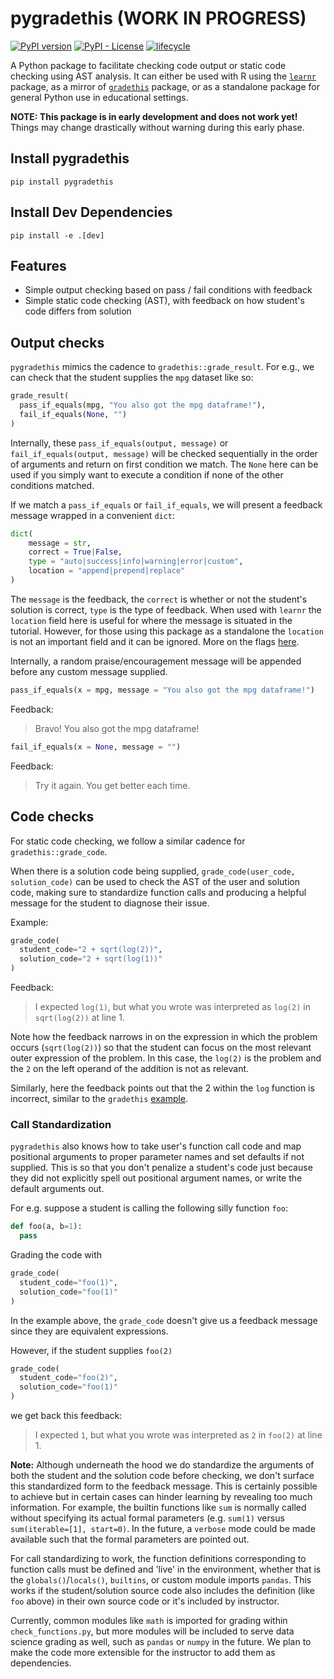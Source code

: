 # pygradethis (WORK IN PROGRESS)

[![PyPI version](https://badge.fury.io/py/pygradethis.svg)](https://badge.fury.io/py/pygradethis)
[![PyPI - License](https://img.shields.io/pypi/l/pygradethis)](LICENSE)
[![lifecycle](https://img.shields.io/badge/lifecycle-experimental-blue.svg)](https://www.tidyverse.org/lifecycle/#experimental)


A Python package to facilitate checking code output or static code checking
using AST analysis. It can either be used with R using the [`learnr`](https://rstudio.github.io/learnr/) package, as 
a mirror of [`gradethis`](https://rstudio-education.github.io/gradethis/index.html) package, or as a standalone package for general Python 
use in educational settings.

**NOTE: This package is in early development and does not work yet!** Things may change drastically without warning during this early phase.

## Install pygradethis

```
pip install pygradethis
```

## Install Dev Dependencies

```
pip install -e .[dev]
```

## Features

- Simple output checking based on pass / fail conditions with feedback
- Simple static code checking (AST), with feedback on how student's code differs from solution

## Output checks

`pygradethis` mimics the cadence to `gradethis::grade_result`. For e.g., we can
check that the student supplies the `mpg` dataset like so:

```python
grade_result(
  pass_if_equals(mpg, "You also got the mpg dataframe!"),
  fail_if_equals(None, "")
)
```

Internally, these `pass_if_equals(output, message)` or `fail_if_equals(output, message)` will be checked sequentially in
the order of arguments and return on first condition we match. The `None` here can be used
if you simply want to execute a condition if none of the other conditions matched.

If we match a `pass_if_equals` or `fail_if_equals`, we will present a feedback message wrapped in a convenient `dict`:

```python
dict(
    message = str,
    correct = True|False,
    type = "auto|success|info|warning|error|custom",
    location = "append|prepend|replace"
)
```

The `message` is the feedback, the `correct` is whether or not the student's solution is correct, `type` is the type of feedback. When 
used with `learnr` the `location` field here is useful for where the message is situated in the tutorial. However, for those using 
this package as a standalone the `location` is not an important field and it can be ignored. More on the flags [here](https://rstudio.github.io/learnr/exercises.html#Exercise_Checking).

Internally, a random praise/encouragement message will be appended before any custom message supplied. 

```python
pass_if_equals(x = mpg, message = "You also got the mpg dataframe!")
```
Feedback:
> Bravo! You also got the mpg dataframe!

```python
fail_if_equals(x = None, message = "")
```
Feedback:
> Try it again. You get better each time.

## Code checks

For static code checking, we follow a similar cadence for `gradethis::grade_code`. 

When there is a solution code being supplied, `grade_code(user_code, solution_code)` can be used to check the AST of
the user and solution code, making sure to standardize function calls and producing a helpful message for the student
to diagnose their issue.

Example:

```python
grade_code(
  student_code="2 + sqrt(log(2))", 
  solution_code="2 + sqrt(log(1))"
)

```
Feedback:
> I expected `log(1)`, but what you wrote was interpreted as `log(2)` in `sqrt(log(2))` at line 1.

Note how the feedback narrows in on the expression in which the problem occurs (`sqrt(log(2))`)
so that the student can focus on the most relevant outer expression of the problem. In this case, the 
`log(2)` is the problem and the `2` on the left operand of 
the addition is not as relevant.

Similarly, here the feedback points out that the 2 within the `log` function is incorrect, similar to the 
`gradethis` [example](https://rstudio-education.github.io/gradethis/reference/grade_code.html).

### Call Standardization
`pygradethis` also knows how to take user's function call code and map positional arguments 
to proper parameter names and set defaults if not supplied. This is so that you don't penalize
a student's code just because they did not explicitly spell out positional argument names, or
write the default arguments out.

For e.g. suppose a student is calling the following silly function `foo`:

```python
def foo(a, b=1): 
  pass
```

Grading the code with

```python
grade_code(
  student_code="foo(1)", 
  solution_code="foo(1)"
)
```

In the example above, the `grade_code` doesn't give us a feedback message since they are equivalent expressions.

However, if the student supplies `foo(2)`

```python
grade_code(
  student_code="foo(2)", 
  solution_code="foo(1)"
)
```

we get back this feedback:
> I expected `1`, but what you wrote was interpreted as `2` in `foo(2)` at line 1.

**Note:** Although underneath the hood we do standardize the arguments of both the student and the solution code
before checking, we don't surface this standardized form to the feedback message. This is certainly possible to
achieve but in certain cases can hinder learning by revealing too much information. For example, the builtin functions
like `sum` is normally called without specifying its actual formal parameters (e.g. `sum(1)` versus `sum(iterable=[1], start=0)`. In the future, a `verbose` mode could be made available such that the formal parameters are pointed out.

For call standardizing to work, the function definitions corresponding to function 
calls must be defined  and 'live' in the environment, whether that is the `globals()`/`locals()`,
`builtins`, or custom module imports `pandas`. This works if the student/solution source code also 
includes the definition (like `foo` above) in their own source code or it's included by instructor. 

Currently, common modules like `math` is imported for grading within `check_functions.py`, but more modules 
will be included to serve data science grading as well, such as `pandas` or `numpy` in the future. 
We plan to make the code more extensible for the instructor to add them as dependencies.
